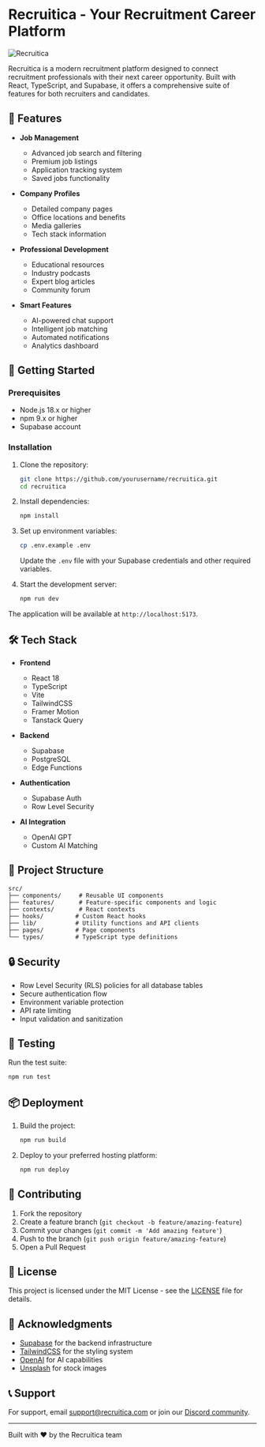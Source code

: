 # Recruitica - Your Recruitment Career Platform

![Recruitica](https://images.unsplash.com/photo-1497366216548-37526070297c?auto=format&fit=crop&w=1200&h=400)

Recruitica is a modern recruitment platform designed to connect recruitment professionals with their next career opportunity. Built with React, TypeScript, and Supabase, it offers a comprehensive suite of features for both recruiters and candidates.

## 🌟 Features

- **Job Management**
  - Advanced job search and filtering
  - Premium job listings
  - Application tracking system
  - Saved jobs functionality

- **Company Profiles**
  - Detailed company pages
  - Office locations and benefits
  - Media galleries
  - Tech stack information

- **Professional Development**
  - Educational resources
  - Industry podcasts
  - Expert blog articles
  - Community forum

- **Smart Features**
  - AI-powered chat support
  - Intelligent job matching
  - Automated notifications
  - Analytics dashboard

## 🚀 Getting Started

### Prerequisites

- Node.js 18.x or higher
- npm 9.x or higher
- Supabase account

### Installation

1. Clone the repository:
   ```bash
   git clone https://github.com/yourusername/recruitica.git
   cd recruitica
   ```

2. Install dependencies:
   ```bash
   npm install
   ```

3. Set up environment variables:
   ```bash
   cp .env.example .env
   ```
   Update the `.env` file with your Supabase credentials and other required variables.

4. Start the development server:
   ```bash
   npm run dev
   ```

The application will be available at `http://localhost:5173`.

## 🛠️ Tech Stack

- **Frontend**
  - React 18
  - TypeScript
  - Vite
  - TailwindCSS
  - Framer Motion
  - Tanstack Query

- **Backend**
  - Supabase
  - PostgreSQL
  - Edge Functions

- **Authentication**
  - Supabase Auth
  - Row Level Security

- **AI Integration**
  - OpenAI GPT
  - Custom AI Matching

## 📁 Project Structure

```
src/
├── components/     # Reusable UI components
├── features/       # Feature-specific components and logic
├── contexts/       # React contexts
├── hooks/         # Custom React hooks
├── lib/           # Utility functions and API clients
├── pages/         # Page components
└── types/         # TypeScript type definitions
```

## 🔒 Security

- Row Level Security (RLS) policies for all database tables
- Secure authentication flow
- Environment variable protection
- API rate limiting
- Input validation and sanitization

## 🧪 Testing

Run the test suite:
```bash
npm run test
```

## 📦 Deployment

1. Build the project:
   ```bash
   npm run build
   ```

2. Deploy to your preferred hosting platform:
   ```bash
   npm run deploy
   ```

## 🤝 Contributing

1. Fork the repository
2. Create a feature branch (`git checkout -b feature/amazing-feature`)
3. Commit your changes (`git commit -m 'Add amazing feature'`)
4. Push to the branch (`git push origin feature/amazing-feature`)
5. Open a Pull Request

## 📄 License

This project is licensed under the MIT License - see the [LICENSE](LICENSE) file for details.

## 🙏 Acknowledgments

- [Supabase](https://supabase.com/) for the backend infrastructure
- [TailwindCSS](https://tailwindcss.com/) for the styling system
- [OpenAI](https://openai.com/) for AI capabilities
- [Unsplash](https://unsplash.com/) for stock images

## 📞 Support

For support, email support@recruitica.com or join our [Discord community](https://discord.gg/recruitica).

---

Built with ❤️ by the Recruitica team